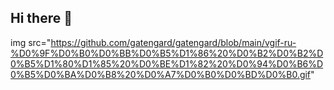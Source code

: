 ## Hi there 👋


img src="https://github.com/gatengard/gatengard/blob/main/vgif-ru-%D0%9F%D0%B0%D0%BB%D0%B5%D1%86%20%D0%B2%D0%B2%D0%B5%D1%80%D1%85%20%D0%BE%D1%82%20%D0%94%D0%B6%D0%B5%D0%BA%D0%B8%20%D0%A7%D0%B0%D0%BD%D0%B0.gif"
